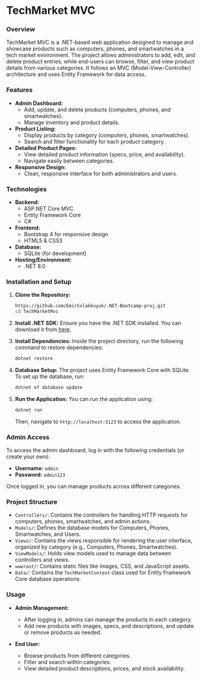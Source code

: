 
# TechMarket MVC

### Overview

TechMarket MVC is a .NET-based web application designed to manage and showcase products such as computers, phones, and smartwatches in a tech market environment. The project allows administrators to add, edit, and delete product entries, while end-users can browse, filter, and view product details from various categories. It follows an MVC (Model-View-Controller) architecture and uses Entity Framework for data access.

### Features

- **Admin Dashboard:**
  - Add, update, and delete products (computers, phones, and smartwatches).
  - Manage inventory and product details.
- **Product Listing:**
  - Display products by category (computers, phones, smartwatches).
  - Search and filter functionality for each product category.
- **Detailed Product Pages:**
  - View detailed product information (specs, price, and availability).
  - Navigate easily between categories.
- **Responsive Design:**
  - Clean, responsive interface for both administrators and users.
  
### Technologies

- **Backend:**
  - ASP.NET Core MVC
  - Entity Framework Core
  - C#
- **Frontend:**
  - Bootstrap 4 for responsive design
  - HTML5 & CSS3
- **Database:**
  - SQLite (for development)
- **Hosting/Environment:**
  - .NET 8.0

### Installation and Setup

1. **Clone the Repository:**
   ```bash
   https://github.com/EmirColakbuyuk/.NET-Bootcamp-proj.git
   cd TechMarketMvc
   ```

2. **Install .NET SDK:**
   Ensure you have the .NET SDK installed. You can download it from [here](https://dotnet.microsoft.com/download).

3. **Install Dependencies:**
   Inside the project directory, run the following command to restore dependencies:
   ```bash
   dotnet restore
   ```

4. **Database Setup:**
   The project uses Entity Framework Core with SQLite. To set up the database, run:
   ```bash
   dotnet ef database update
   ```

5. **Run the Application:**
   You can run the application using:
   ```bash
   dotnet run
   ```

   Then, navigate to `http://localhost:5123` to access the application.

### Admin Access

To access the admin dashboard, log in with the following credentials (or create your own):

- **Username:** `admin`
- **Password:** `admin123`

Once logged in, you can manage products across different categories.

### Project Structure

- `Controllers/`: Contains the controllers for handling HTTP requests for computers, phones, smartwatches, and admin actions.
- `Models/`: Defines the database models for Computers, Phones, Smartwatches, and Users.
- `Views/`: Contains the views responsible for rendering the user interface, organized by category (e.g., Computers, Phones, Smartwatches).
- `ViewModels/`: Holds view models used to manage data between controllers and views.
- `wwwroot/`: Contains static files like images, CSS, and JavaScript assets.
- `Data/`: Contains the `TechMarketContext` class used for Entity Framework Core database operations.

### Usage

- **Admin Management:**
  - After logging in, admins can manage the products in each category.
  - Add new products with images, specs, and descriptions, and update or remove products as needed.

- **End User:**
  - Browse products from different categories.
  - Filter and search within categories.
  - View detailed product descriptions, prices, and stock availability.


